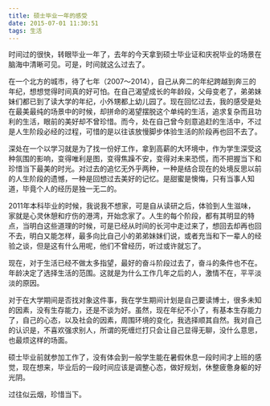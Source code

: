 ```yaml
---
title: 硕士毕业一年的感受
date: 2015-07-01 11:30:51
tags: 生活
---
```


时间过的很快，转眼毕业一年了，去年的今天拿到硕士毕业证和庆祝毕业的场景在脑海中清晰可见。可是，时间就这么过去了。

在一个北方的城市，待了七年（2007～2014），自己从奔二的年纪跨越到奔三的年纪，想想觉得时间真的好可怕。在自己渴望成长的年龄段，父母变老了，弟弟妹妹们都已到了读大学的年纪，小外甥都上幼儿园了。现在回忆过去，我的感受是处在最美最纯的场景中的时候，却拼命的渴望摆脱这个单纯的生活，追求复杂而且功利的生活，眼前的美好却不曾珍惜。而今，处在自己曾今刻意追赶的生活中，不过是人生阶段必经的过程，可惜的是以往该放慢脚步体验生活的阶段再也回不去了。

深处在一个以学习就是为了找一份好工作，拿到高薪的大环境中，作为学生深受这种氛围的影响，变得唯利是图，变得焦躁不安，变得对未来恐慌，而不把握当下和珍惜当下最美的时光。对过去的追忆无外乎两种，一种是结合现在的处境反思以前的人生阶段的遗憾，一种是回想过去美好的记忆。是甜蜜是懊悔，只有当事人知道，毕竟个人的经历是独一无二的。

<!-- more -->

2011年本科毕业的时候，我说我不想家，可是自从读研之后，体验到人生滋味，家就是心灵休憩和疗伤的港湾，开始念家了。人生的每个阶段，都有其明显的特点，当明白这些道理的时候，可是已经从时间的长河中走过来了，想回去却再也回不去，明白又能怎样，最多向比自己小的弟弟妹妹们说，或者充当和下一辈人的经验之谈，但是这有什么用呢，他们不曾经历，听过或许就忘了。

现在，对于生活已经不做太多指望，最好的奋斗阶段过去了，奋斗的条件也不在。年龄决定了选择生活的范围。这就是为什么工作几年之后的人，激情不在，平平淡淡的原因。

对于在大学期间是否找对象这件事，我在学生期间计划是自己要读博士，很多未知的因素，没有生存能力，还是不谈为好。虽然，现在年纪不小了，有基本生存能力了，自己的心态，以及社会的因素，周围环境的变化，我选择顺其自然。我对自己的认识是，不喜欢强求别人，所谓的死缠烂打只会让自己显得无聊，没什么意思，也最烦这样的场面。

硕士毕业前就参加工作了，没有体会到一般学生能在暑假休息一段时间才上班的感觉，现在想来，毕业后的一段时间应该是调整心态，做好规划，休整疲惫身躯的好光阴。

过往似云烟，珍惜当下。
